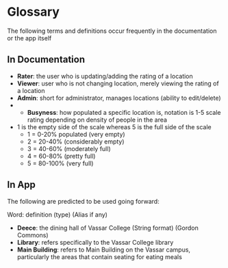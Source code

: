 # Glossary 
The following terms and definitions occur frequently in the documentation or the app itself

## In Documentation

* __Rater__: the user who is updating/adding the rating of a location 
* __Viewer__: user who is not changing location, merely viewing the rating of a location
* __Admin__: short for administrator, manages locations (ability to edit/delete)
* * __Busyness__: how populated a specific location is, notation is 1-5 scale rating depending on density of people in the area
* 1 is the empty side of the scale whereas 5 is the full side of the scale
  * 1 = 0-20% populated (very empty)
  * 2 = 20-40% (considerably empty)
  * 3 = 40-60% (moderately full)
  * 4 = 60-80% (pretty full)
  * 5 = 80-100% (very full)

## In App 

The following are predicted to be used going forward:

Word: definition (type) (Alias if any)

* __Deece__:  the dining hall of Vassar College (String format) (Gordon Commons)
* __Library__: refers specifically to the Vassar College library 
* __Main Building__: refers to Main Building on the Vassar campus, particularly the areas that contain seating for eating meals 

